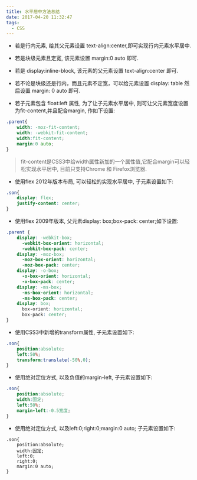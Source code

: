 ```yaml
---
title: 水平居中方法总结
date: 2017-04-20 11:32:47
tags:
  - CSS
---
```

- 若是行内元素, 给其父元素设置 text-align:center,即可实现行内元素水平居中.

- 若是块级元素且定宽, 该元素设置 margin:0 auto 即可.

- 若是 display:inline-block, 该元素的父元素设置 text-align:center 即可.

- 若不论是块级还是行内，而且元素不定宽，可以给元素设置 display: table 然后设置 margin: 0 auto 即可.

- 若子元素包含 float:left 属性, 为了让子元素水平居中, 则可让父元素宽度设置为fit-content,并且配合margin, 作如下设置:


```css
.parent{
    width: -moz-fit-content;
    width: -webkit-fit-content;
    width:fit-content;
    margin:0 auto;
}
```

> fit-content是CSS3中给width属性新加的一个属性值,它配合margin可以轻松实现水平居中, 目前只支持Chrome 和 Firefox浏览器.

<!--more-->

- 使用flex 2012年版本布局, 可以轻松的实现水平居中, 子元素设置如下:


```css
.son{
    display: flex;
    justify-content: center;
}
```

- 使用flex 2009年版本, 父元素display: box;box-pack: center;如下设置:


```css
.parent {
    display: -webkit-box;
      -webkit-box-orient: horizontal;
      -webkit-box-pack: center;
    display: -moz-box;
      -moz-box-orient: horizontal;
      -moz-box-pack: center;
    display: -o-box;
      -o-box-orient: horizontal;
      -o-box-pack: center;
    display: -ms-box;
      -ms-box-orient: horizontal;
      -ms-box-pack: center;
    display: box;
      box-orient: horizontal;
      box-pack: center;
}
```

- 使用CSS3中新增的transform属性, 子元素设置如下:


```css
.son{
    position:absolute;
    left:50%;
    transform:translate(-50%,0);
}
```

- 使用绝对定位方式, 以及负值的margin-left, 子元素设置如下:


```css
.son{
    position:absolute;
    width:固定;
    left:50%;
    margin-left:-0.5宽度;
}
```

- 使用绝对定位方式, 以及left:0;right:0;margin:0 auto; 子元素设置如下:


```
.son{
    position:absolute;
    width:固定;
    left:0;
    right:0;
    margin:0 auto;
}
```
